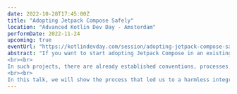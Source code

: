 ```yaml
---
date: 2022-10-28T17:45:00Z
title: "Adopting Jetpack Compose Safely"
location: "Advanced Kotlin Dev Day - Amsterdam"
performDate: 2022-11-24
upcoming: true
eventUrl: "https://kotlindevday.com/session/adopting-jetpack-compose-safely/"
abstract: "If you want to start adopting Jetpack Compose in an existing, large codebase, worked on by multiple teams, you can’t just add the dependency and start creating composables right away.
<br><br>
In such projects, there are already established conventions, processes, and architecture decisions that will be disrupted with such a revolutionary change as Compose, since it requires a mental model shift towards declarative patterns.
<br><br>
In this talk, we will show the process that led us to a harmless integration of Compose into the TIER application, focusing on tooling, architectural changes, the evolution of our design system, and how we managed to get our developers onboard for all of the above."
---
```

